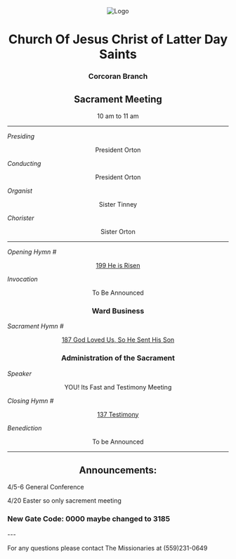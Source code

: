 <div align="center">
  <img src="https://www.churchofjesuschrist.org/imgs/45237557c81a11ed91c8eeeeac1ec8af31f89003/full/%21640%2C/0/default" alt="Logo">
</div>

<div align="center">
  <h1>Church Of Jesus Christ of Latter Day Saints</h1>  
  <h3>Corcoran Branch</h3>  
  <h2>Sacrament Meeting</h2>  
  10 am to 11 am
</div>

---

*Presiding*  
<div align="center">President Orton</div>

*Conducting*  
<div align="center">President Orton</div>

*Organist*  
<div align="center">Sister Tinney</div>

*Chorister*  
<div align="center">Sister Orton</div>

---

*Opening Hymn #*  
<div align="center">
  <a href="https://www.churchofjesuschrist.org/study/manual/hymns/he-is-risen?lang=eng">199 He is Risen</a>
</div>

*Invocation*  
<div align="center">To Be Announced</div>

<div align="center">
  <h3>Ward Business</h3>
</div>

*Sacrament Hymn #*  
<div align="center">
  <a href="https://www.churchofjesuschrist.org/study/manual/hymns/god-loved-us-so-he-sent-his-son?lang=eng">187 God Loved Us, So He Sent His Son</a>
</div>

<div align="center">
  <h3>Administration of the Sacrament</h3>
</div>



*Speaker*
<div align="center"> YOU! Its Fast and Testimony Meeting
</div>

<!---

*intermediate Hymn #*  

<div align="center">
  <a href="https://www.churchofjesuschrist.org/study/music/hymns-for-home-and-church/his-eye-is-on-the-sparrow?lang=eng">1005 His Eye is in The Sparrow </a>
</div>



*Speaker*  

<div align="center"> Sister Sorenson
</div>
--->

*Closing Hymn #*  

<div align="center">
  <a href="https://www.churchofjesuschrist.org/study/manual/hymns/Testimony?lang=eng">137 Testimony</a>
</div>


*Benediction*  
<div align="center">To be Announced</div>

---

<div align="center">
  <h2>Announcements:</h2>
</div>

4/5-6 General Conference

4/20 Easter so only sacrement meeting

<h3>New Gate Code: 0000 maybe changed to 3185</h3>
---

For any questions please contact The Missionaries at (559)231-0649
